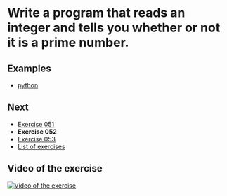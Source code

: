 # Write a program that reads an integer and tells you whether or not it is a prime number.

## Examples

- [python](python)

## Next

- [Exercise 051](../051)
- **Exercise 052**
- [Exercise 053](../053)
- [List of exercises](../)

## Video of the exercise

[![Video of the exercise](https://img.youtube.com/vi/Er5Hyd4LyVw/maxresdefault.jpg)](https://youtu.be/Er5Hyd4LyVw)
